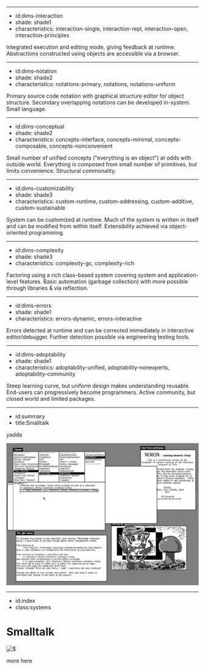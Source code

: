 ----------------------------------------------------------------------------------------------------
- id:dims-interaction
- shade: shade1
- characteristics: interaction-single, interaction-repl, interaction-open, interaction-principles

Integrated execution and editing mode, giving feedback at runtime. 
Abstractions constructed using objects are accessible via a browser.

----------------------------------------------------------------------------------------------------
- id:dims-notation
- shade: shade2
- characteristics: notations-primary, notations, notations-uniform

Primary source code notation with graphical structure editor for object structure.
Secondary overlapping notations can be developed in-system. Small language.

----------------------------------------------------------------------------------------------------
- id:dims-conceptual
- shade: shade2
- characteristics: concepts-interface, concepts-minimal, concepts-composable, concepts-nonconvenient

Small number of unified concepts ("everything is an object") at odds with outside world.
Everything is composed from small number of primitives, but limits convenience. Structural commonality.

----------------------------------------------------------------------------------------------------
- id:dims-customizability
- shade: shade3
- characteristics: custom-runtime, custom-addressing, custom-additive, custom-sustainable

System can be customized at runtime. Much of the system is written in itself and can be
modified from within itself. Extensibility achieved via object-oriented programming.

----------------------------------------------------------------------------------------------------
- id:dims-complexity
- shade: shade3
- characteristics: complexity-gc, complexity-rich

Factoring using a rich class-based system covering system and application-level features.
Basic automation (garbage collection) with more possible through libraries & via reflection.

----------------------------------------------------------------------------------------------------
- id:dims-errors
- shade: shade1
- characteristics: errors-dynamic, errors-interactive

Errors detected at runtime and can be corrected immediately in interactive editor/debugger.
Further detection possible via engineering testing tools.

----------------------------------------------------------------------------------------------------
- id:dims-adoptability
- shade: shade1
- characteristics: adoptability-unified, adoptability-nonexperts, adoptability-community

Steep learning curve, but uniform design makes understanding reusable. End-users can progressively become programmers.
Active community, but closed world and limited packages.

----------------------------------------------------------------------------------------------------
- id:summary
- title:Smalltalk

yadda

![](img/smalltalk-78.png)



----------------------------------------------------------------------------------------------------
- id:index
- class:systems

# Smalltalk

![$](content=summary,link=index)

more here

